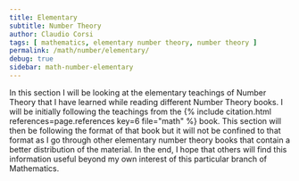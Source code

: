 ```yaml
---
title: Elementary
subtitle: Number Theory
author: Claudio Corsi
tags: [ mathematics, elementary number theory, number theory ]
permalink: /math/number/elementary/
debug: true
sidebar: math-number-elementary
---
```


In this section I will be looking at the elementary teachings of Number Theory that I have learned while reading
different Number Theory books.  I will be initially following the teachings from the {% include citation.html
references=page.references key=6 file="math" %} book.  This section will then be following the format of that book but
it will not be confined to that format as I go through other elementary number theory books that contain a better
distribution of the material.  In the end, I hope that others will find this information useful beyond my own interest
of this particular branch of Mathematics.

